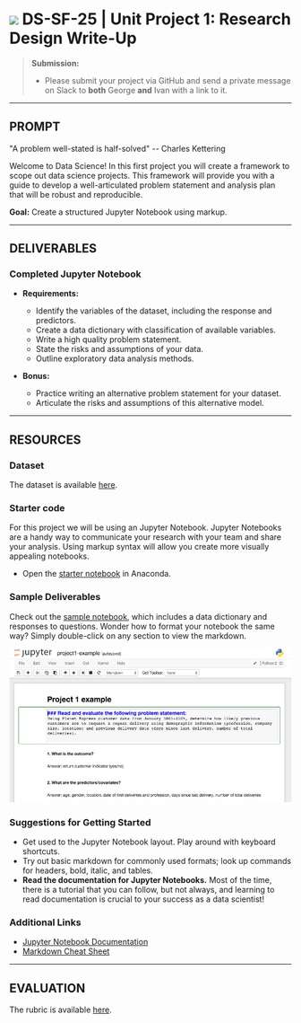 # ![](https://ga-dash.s3.amazonaws.com/production/assets/logo-9f88ae6c9c3871690e33280fcf557f33.png) DS-SF-25 | Unit Project 1: Research Design Write-Up

> **Submission:**
>
> - Please submit your project via GitHub and send a private message on Slack to **both** George **and** Ivan with a link to it.

---

## PROMPT

"A problem well-stated is half-solved" -- Charles Kettering

Welcome to Data Science!  In this first project you will create a framework to scope out data science projects.  This framework will provide you with a guide to develop a well-articulated problem statement and analysis plan that will be robust and reproducible.

**Goal:** Create a structured Jupyter Notebook using markup.

---

## DELIVERABLES

### Completed Jupyter Notebook

- **Requirements:**
  - Identify the variables of the dataset, including the response and predictors.
  - Create a data dictionary with classification of available variables.
  - Write a high quality problem statement.
  - State the risks and assumptions of your data.
  - Outline exploratory data analysis methods.

- **Bonus:**
  - Practice writing an alternative problem statement for your dataset.
  - Articulate the risks and assumptions of this alternative model.

---

## RESOURCES

### Dataset

The dataset is available [here](../dataset).

### Starter code

For this project we will be using an Jupyter Notebook.  Jupyter Notebooks are a handy way to communicate your research with your team and share your analysis.  Using markup syntax will allow you create more visually appealing notebooks.

* Open the [starter notebook](./code/unit-project-1-starter-code.ipynb) in Anaconda.

### Sample Deliverables

Check out the [sample notebook](./code/unit-project-1-sample.ipynb), which includes a data dictionary and responses to questions.  Wonder how to format your notebook the same way?  Simply double-click on any section to view the markdown.

![Sample Jupyter Notebook](./assets/unit-project-1-sample-notebook.jpg)

### Suggestions for Getting Started

- Get used to the Jupyter Notebook layout.  Play around with keyboard shortcuts.
- Try out basic markdown for commonly used formats; look up commands for headers, bold, italic, and tables.
- **Read the documentation for Jupyter Notebooks.**  Most of the time, there is a tutorial that you can follow, but not always, and learning to read documentation is crucial to your success as a data scientist!

### Additional Links

- [Jupyter Notebook Documentation](http://jupyter-notebook.readthedocs.io/en/stable)
- [Markdown Cheat Sheet](https://github.com/adam-p/markdown-here/wiki/Markdown-Cheatsheet)

---

## EVALUATION

The rubric is available [here](./rubric).